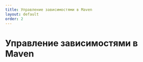 ```yaml
---
title: Управление зависимостями в Maven
layout: default
order: 2
---
```


# Управление зависимостями в Maven